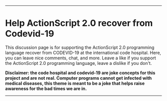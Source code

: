 
***

# Help ActionScript 2.0 recover from Codevid-19

This discussion page is for supporting the ActionScript 2.0 programming language recover from CODEVID-19 at the international code hospital. Here, you can leave nice comments, chat, and more. Leave a like if you support the ActionScript 2.0 programming language, leave a dislike if you don't.

**Disclaimer: the code hospital and codevid-19 are joke concepts for this project and are not real. Computer programs cannot get infected with medical diseases, this theme is meant to be a joke that helps raise awareness for the bad times we are in.**

***

